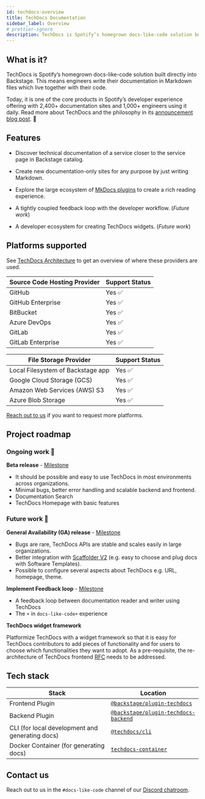 ```yaml
---
id: techdocs-overview
title: TechDocs Documentation
sidebar_label: Overview
# prettier-ignore
description: TechDocs is Spotify’s homegrown docs-like-code solution built directly into Backstage
---
```


## What is it?

<!-- Intro, backstory, etc.: -->

TechDocs is Spotify’s homegrown docs-like-code solution built directly into
Backstage. This means engineers write their documentation in Markdown files
which live together with their code.

Today, it is one of the core products in Spotify’s developer experience offering
with 2,400+ documentation sites and 1,000+ engineers using it daily. Read more
about TechDocs and the philosophy in its
[announcement blog post](https://backstage.io/blog/2020/09/08/announcing-tech-docs).
🎉

## Features

- Discover technical documentation of a service closer to the service page in
  Backstage catalog.

- Create new documentation-only sites for any purpose by just writing Markdown.

- Explore the large ecosystem of
  [MkDocs plugins](https://www.mkdocs.org/user-guide/plugins/) to create a rich
  reading experience.

- A tightly coupled feedback loop with the developer workflow. (_Future work_)

- A developer ecosystem for creating TechDocs widgets. (_Future work_)

## Platforms supported

See [TechDocs Architecture](architecture.md) to get an overview of where these
providers are used.

| Source Code Hosting Provider | Support Status |
| ---------------------------- | -------------- |
| GitHub                       | Yes ✅         |
| GitHub Enterprise            | Yes ✅         |
| BitBucket                    | Yes ✅         |
| Azure DevOps                 | Yes ✅         |
| GitLab                       | Yes ✅         |
| GitLab Enterprise            | Yes ✅         |

| File Storage Provider             | Support Status |
| --------------------------------- | -------------- |
| Local Filesystem of Backstage app | Yes ✅         |
| Google Cloud Storage (GCS)        | Yes ✅         |
| Amazon Web Services (AWS) S3      | Yes ✅         |
| Azure Blob Storage                | Yes ✅         |

[Reach out to us](#feedback) if you want to request more platforms.

## Project roadmap

### **Ongoing work 🚧**

**Beta release** -
[Milestone](https://github.com/backstage/backstage/milestone/29)

- It should be possible and easy to use TechDocs in most environments across
  organizations.
- Minimal bugs, better error handling and scalable backend and frontend.
- Documentation Search
- TechDocs Homepage with basic features

### **Future work 🔮**

**General Availability (GA) release** -
[Milestone](https://github.com/backstage/backstage/milestone/30)

- Bugs are rare, TechDocs APIs are stable and scales easily in large
  organizations.
- Better integration with
  [Scaffolder V2](https://github.com/backstage/backstage/issues/2771) (e.g. easy
  to choose and plug docs with Software Templates).
- Possible to configure several aspects about TechDocs e.g. URL, homepage,
  theme.

**Implement Feedback loop** -
[Milestone](https://github.com/backstage/backstage/milestone/31)

- A feedback loop between documentation reader and writer using TechDocs
- The `+` in `docs-like-code+` experience

**TechDocs widget framework**

Platformize TechDocs with a widget framework so that it is easy for TechDocs
contributors to add pieces of functionality and for users to choose which
functionalities they want to adopt. As a pre-requisite, the re-architecture of
TechDocs frontend [RFC](https://github.com/backstage/backstage/issues/3998)
needs to be addressed.

## Tech stack

| Stack                                           | Location                                                 |
| ----------------------------------------------- | -------------------------------------------------------- |
| Frontend Plugin                                 | [`@backstage/plugin-techdocs`][techdocs/frontend]        |
| Backend Plugin                                  | [`@backstage/plugin-techdocs-backend`][techdocs/backend] |
| CLI (for local development and generating docs) | [`@techdocs/cli`][techdocs/cli]                          |
| Docker Container (for generating docs)          | [`techdocs-container`][techdocs/container]               |

[techdocs/frontend]:
  https://github.com/backstage/backstage/blob/master/plugins/techdocs
[techdocs/backend]:
  https://github.com/backstage/backstage/blob/master/plugins/techdocs-backend
[techdocs/container]: https://github.com/backstage/techdocs-container
[techdocs/cli]: https://github.com/backstage/techdocs-cli

## Contact us

Reach out to us in the `#docs-like-code` channel of our
[Discord chatroom](https://github.com/backstage/backstage#community).
